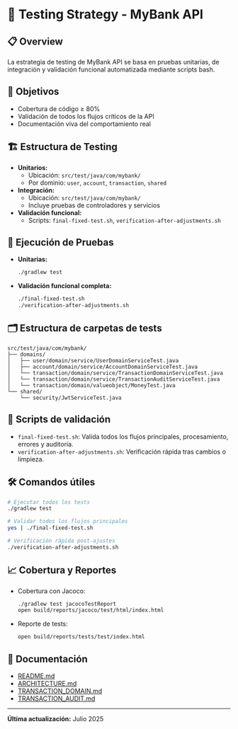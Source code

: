 # 🧪 Testing Strategy - MyBank API

## 📋 Overview

La estrategia de testing de MyBank API se basa en pruebas unitarias, de integración y validación funcional automatizada mediante scripts bash.

## 🎯 Objetivos
- Cobertura de código ≥ 80%
- Validación de todos los flujos críticos de la API
- Documentación viva del comportamiento real

## 🏗️ Estructura de Testing

- **Unitarios:**
  - Ubicación: `src/test/java/com/mybank/`
  - Por dominio: `user`, `account`, `transaction`, `shared`
- **Integración:**
  - Ubicación: `src/test/java/com/mybank/`
  - Incluye pruebas de controladores y servicios
- **Validación funcional:**
  - Scripts: `final-fixed-test.sh`, `verification-after-adjustments.sh`

## 🧪 Ejecución de Pruebas

- **Unitarias:**
  ```bash
  ./gradlew test
  ```
- **Validación funcional completa:**
  ```bash
  ./final-fixed-test.sh
  ./verification-after-adjustments.sh
  ```

## 🗂️ Estructura de carpetas de tests

```
src/test/java/com/mybank/
├── domains/
│   ├── user/domain/service/UserDomainServiceTest.java
│   ├── account/domain/service/AccountDomainServiceTest.java
│   └── transaction/domain/service/TransactionDomainServiceTest.java
│   └── transaction/domain/service/TransactionAuditServiceTest.java
│   └── transaction/domain/valueobject/MoneyTest.java
└── shared/
    └── security/JwtServiceTest.java
```

## 📝 Scripts de validación

- `final-fixed-test.sh`: Valida todos los flujos principales, procesamiento, errores y auditoría.
- `verification-after-adjustments.sh`: Verificación rápida tras cambios o limpieza.

## 🛠️ Comandos útiles

```bash
# Ejecutar todos los tests
./gradlew test

# Validar todos los flujos principales
yes | ./final-fixed-test.sh

# Verificación rápida post-ajustes
./verification-after-adjustments.sh
```

## 📈 Cobertura y Reportes

- Cobertura con Jacoco:
  ```bash
  ./gradlew test jacocoTestReport
  open build/reports/jacoco/test/html/index.html
  ```
- Reporte de tests:
  ```bash
  open build/reports/tests/test/index.html
  ```

## 🧩 Documentación
- [README.md](README.md)
- [ARCHITECTURE.md](ARCHITECTURE.md)
- [TRANSACTION_DOMAIN.md](TRANSACTION_DOMAIN.md)
- [TRANSACTION_AUDIT.md](TRANSACTION_AUDIT.md)

---

**Última actualización:** Julio 2025 